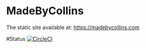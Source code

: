 # MadeByCollins
The static site available at: https://madebycollins.com

#Status
[![CircleCI](https://circleci.com/gh/madebycollins/MadeByCollins.svg?style=svg)](https://circleci.com/gh/madebycollins/MadeByCollins)
